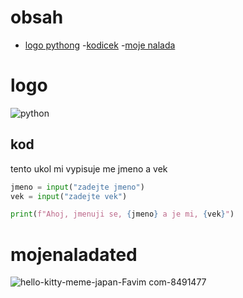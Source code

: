 
# obsah
- [logo pythong](#logo)
    -[kodicek](#kod)
  -[moje nalada](#mojenaladated)
# logo
![python](https://github.com/user-attachments/assets/72146915-40f9-4b09-9d0a-6fb0b0699af8)

## kod
tento ukol mi vypisuje me jmeno a vek
```python
jmeno = input("zadejte jmeno")
vek = input("zadejte vek")

print(f"Ahoj, jmenuji se, {jmeno} a je mi, {vek}")
```
# mojenaladated
![hello-kitty-meme-japan-Favim com-8491477](https://github.com/user-attachments/assets/c484ff1e-4929-4985-86e4-5555f90fa4db)


